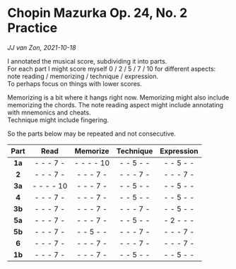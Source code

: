 Chopin Mazurka Op. 24, No. 2 Practice
=====================================

*JJ van Zon, 2021-10-18*

I annotated the musical score, subdividing it into parts.  
For each part I might score myself 0 / 2 / 5 / 7 / 10 for different aspects: note reading / memorizing / technique / expression.  
To perhaps focus on things with lower scores.

Memorizing is a bit where it hangs right now.
Memorizing might also include memorizing the chords.
The note reading aspect might include annotating with mnemonics and cheats.  
Technique might include fingering.

So the parts below may be repeated and not consecutive.

|  Part   |   Read    | Memorize  | Technique |Expression |
|:-------:|:---------:|:---------:|:---------:|:---------:|
| __1a__  | - - - 7 - | - - - - 10| - - 5 - - | - - 5 - - |
| __2__   | - - - 7 - | - - - 7 - | - - - 7 - | - - - 7 - |
| __3a__  | - - - - 10| - - - 7 - | - - 5 - - | - - 5 - - |
| __4__   | - - - 7 - | - - - 7 - | - - 5 - - | - - 5 - - |
| __3b__  | - - - 7 - | - - - 7 - | - - - 7 - | - - 5 - - |
| __5a__  | - - - 7 - | - - - 7 - | - - 5 - - | - 2 - - - |
| __5b__  | - - - 7 - | - - 5 - - | - - - 7 - | - - - 7 - |
| __6__   | - - - 7 - | - - - 7 - | - - - 7 - | - - - 7 - |
| __1b__  | - - - 7 - | - - - 7 - | - - 5 - - | - - 5 - - |